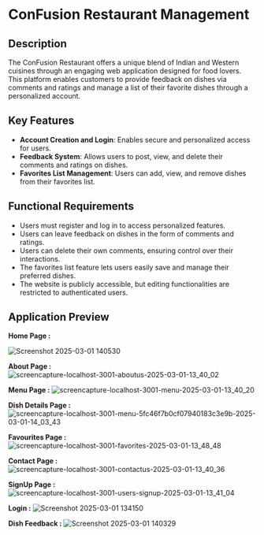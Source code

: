 # ConFusion Restaurant Management

## Description
The ConFusion Restaurant offers a unique blend of Indian and Western cuisines through an engaging web application designed for food lovers. This platform enables customers to provide feedback on dishes via comments and ratings and manage a list of their favorite dishes through a personalized account.

## Key Features
- **Account Creation and Login**: Enables secure and personalized access for users.
- **Feedback System**: Allows users to post, view, and delete their comments and ratings on dishes.
- **Favorites List Management**: Users can add, view, and remove dishes from their favorites list.

## Functional Requirements
- Users must register and log in to access personalized features.
- Users can leave feedback on dishes in the form of comments and ratings.
- Users can delete their own comments, ensuring control over their interactions.
- The favorites list feature lets users easily save and manage their preferred dishes.
- The website is publicly accessible, but editing functionalities are restricted to authenticated users.

## Application Preview
**Home Page :**

![Screenshot 2025-03-01 140530](https://github.com/user-attachments/assets/cb771c0e-8994-4513-8dbc-56b049017f6b)

**About Page :**
![screencapture-localhost-3001-aboutus-2025-03-01-13_40_02](https://github.com/user-attachments/assets/3301b624-b32f-4114-b78c-4157631ec40a)

**Menu Page :**
![screencapture-localhost-3001-menu-2025-03-01-13_40_20](https://github.com/user-attachments/assets/d98b1735-6c9f-4bc6-adbc-711b0cd1bf4d)

**Dish Details Page :**
![screencapture-localhost-3001-menu-5fc46f7b0cf07940183c3e9b-2025-03-01-14_03_43](https://github.com/user-attachments/assets/fdd943d1-1b4a-4887-aff3-c723ffcb79d6)

**Favourites Page :**
![screencapture-localhost-3001-favorites-2025-03-01-13_48_48](https://github.com/user-attachments/assets/2c589f78-1c92-48c9-9245-09eefece68cb)

**Contact Page :**
![screencapture-localhost-3001-contactus-2025-03-01-13_40_36](https://github.com/user-attachments/assets/7910878d-cd0d-4c09-ac6f-78d59c09d184)

**SignUp Page :**
![screencapture-localhost-3001-users-signup-2025-03-01-13_41_04](https://github.com/user-attachments/assets/1cd3eec2-7bb3-4495-84b6-acd7e28f6a88)

**Login :**
![Screenshot 2025-03-01 134150](https://github.com/user-attachments/assets/556b4ee4-5796-400f-82ef-1881bc4e6482)

**Dish Feedback :**
![Screenshot 2025-03-01 140329](https://github.com/user-attachments/assets/8cb43762-c310-4cf8-9d68-6c4e84472b4f)


